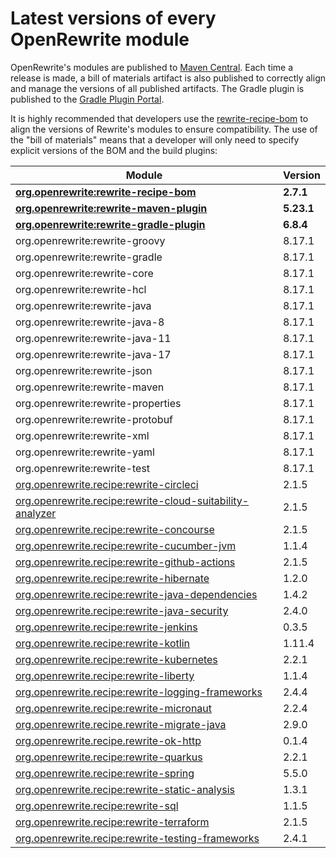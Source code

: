 # Latest versions of every OpenRewrite module

OpenRewrite's modules are published to [Maven Central](https://search.maven.org/search?q=org.openrewrite). Each time a release is made, a bill of materials artifact is also published to correctly align and manage the versions of all published artifacts. The Gradle plugin is published to the [Gradle Plugin Portal](https://plugins.gradle.org/plugin/org.openrewrite.rewrite).

It is highly recommended that developers use the [rewrite-recipe-bom](https://github.com/openrewrite/rewrite-recipe-bom) to align the versions of Rewrite's modules to ensure compatibility. The use of the "bill of materials" means that a developer will only need to specify explicit versions of the BOM and the build plugins:

| Module                                                                                                                          | Version   |
| --------------------------------------------------------------------------------------------------------------------------------| ----------|
| [**org.openrewrite:rewrite-recipe-bom**](https://github.com/openrewrite/rewrite-recipe-bom)                                     | **2.7.1** |
| [**org.openrewrite:rewrite-maven-plugin**](https://github.com/openrewrite/rewrite-maven-plugin)                                 | **5.23.1** |
| [**org.openrewrite:rewrite-gradle-plugin**](https://github.com/openrewrite/rewrite-gradle-plugin)                               | **6.8.4** |
| org.openrewrite:rewrite-groovy                                                                                                  | 8.17.1    |
| org.openrewrite:rewrite-gradle                                                                                                  | 8.17.1    |
| org.openrewrite:rewrite-core                                                                                                    | 8.17.1    |
| org.openrewrite:rewrite-hcl                                                                                                     | 8.17.1    |
| org.openrewrite:rewrite-java                                                                                                    | 8.17.1    |
| org.openrewrite:rewrite-java-8                                                                                                  | 8.17.1    |
| org.openrewrite:rewrite-java-11                                                                                                 | 8.17.1    |
| org.openrewrite:rewrite-java-17                                                                                                 | 8.17.1    |
| org.openrewrite:rewrite-json                                                                                                    | 8.17.1    |
| org.openrewrite:rewrite-maven                                                                                                   | 8.17.1    |
| org.openrewrite:rewrite-properties                                                                                              | 8.17.1    |
| org.openrewrite:rewrite-protobuf                                                                                                | 8.17.1    |
| org.openrewrite:rewrite-xml                                                                                                     | 8.17.1    |
| org.openrewrite:rewrite-yaml                                                                                                    | 8.17.1    |
| org.openrewrite:rewrite-test                                                                                                    | 8.17.1    |
| [org.openrewrite.recipe:rewrite-circleci](https://github.com/openrewrite/rewrite-circleci)                                      | 2.1.5     |
| [org.openrewrite.recipe:rewrite-cloud-suitability-analyzer](https://github.com/openrewrite/rewrite-cloud-suitability-analyzer)  | 2.1.5    |
| [org.openrewrite.recipe:rewrite-concourse](https://github.com/openrewrite/rewrite-concourse)                                    | 2.1.5     |
| [org.openrewrite.recipe:rewrite-cucumber-jvm](https://github.com/openrewrite/rewrite-cucumber-jvm)                              | 1.1.4    |
| [org.openrewrite.recipe:rewrite-github-actions](https://github.com/openrewrite/rewrite-github-actions)                          | 2.1.5    |
| [org.openrewrite.recipe:rewrite-hibernate](https://github.com/openrewrite/rewrite-hibernate)                                    | 1.2.0    |
| [org.openrewrite.recipe:rewrite-java-dependencies](https://github.com/openrewrite/rewrite-java-dependencies)                    | 1.4.2     |
| [org.openrewrite.recipe:rewrite-java-security](https://github.com/openrewrite/rewrite-java-security)                            | 2.4.0     |
| [org.openrewrite.recipe:rewrite-jenkins](https://github.com/openrewrite/rewrite-jenkins)                                        | 0.3.5     |
| [org.openrewrite.recipe:rewrite-kotlin](https://github.com/openrewrite/rewrite-kotlin)                                          | 1.11.4     |
| [org.openrewrite.recipe:rewrite-kubernetes](https://github.com/openrewrite/rewrite-kubernetes)                                  | 2.2.1    |
| [org.openrewrite.recipe:rewrite-liberty](https://github.com/openrewrite/rewrite-liberty)                                        | 1.1.4     |
| [org.openrewrite.recipe:rewrite-logging-frameworks](https://github.com/openrewrite/rewrite-logging-frameworks)                  | 2.4.4     | <!--Update-->
| [org.openrewrite.recipe:rewrite-micronaut](https://github.com/openrewrite/rewrite-micronaut)                                    | 2.2.4     | <!--Update-->
| [org.openrewrite.recipe.rewrite-migrate-java](https://github.com/openrewrite/rewrite-migrate-java)                              | 2.9.0     | <!--Update-->
| [org.openrewrite.recipe.rewrite-ok-http](https://github.com/openrewrite/rewrite-okhttp)                                         | 0.1.4    |
| [org.openrewrite.recipe:rewrite-quarkus](https://github.com/openrewrite/rewrite-quarkus)                                        | 2.2.1     | <!--Update-->
| [org.openrewrite.recipe:rewrite-spring](https://github.com/openrewrite/rewrite-spring)                                          | 5.5.0     | <!--Update-->
| [org.openrewrite.recipe:rewrite-static-analysis](https://github.com/openrewrite/rewrite-static-analysis)                        | 1.3.1     | <!--Update-->
| [org.openrewrite.recipe:rewrite-sql](https://github.com/openrewrite/rewrite-sql)                                                | 1.1.5     |
| [org.openrewrite.recipe:rewrite-terraform](https://github.com/openrewrite/rewrite-terraform)                                    | 2.1.5     |
| [org.openrewrite.recipe:rewrite-testing-frameworks](https://github.com/openrewrite/rewrite-testing-frameworks)                  | 2.4.1     | <!--Update-->
